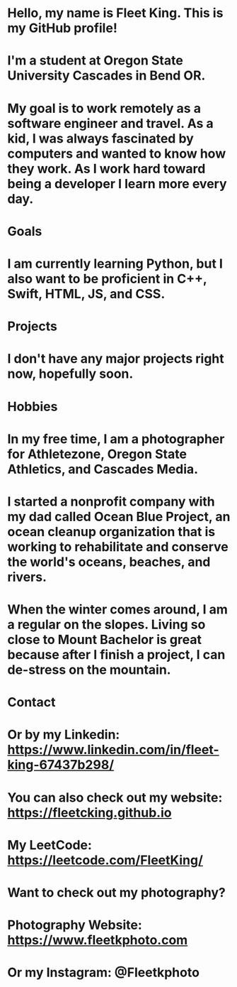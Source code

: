 # Hello, my name is Fleet King. This is my GitHub profile!
# I'm a student at Oregon State University Cascades in Bend OR. 
# My goal is to work remotely as a software engineer and travel. As a kid, I was always fascinated by computers and wanted to know how they work. As I work hard toward being a developer I learn more every day.

# Goals
# I am currently learning Python, but I also want to be proficient in C++, Swift, HTML, JS, and CSS. 

# Projects
# I don't have any major projects right now, hopefully soon. 

# Hobbies
# In my free time, I am a photographer for Athletezone, Oregon State Athletics, and Cascades Media. 

# I started a nonprofit company with my dad called Ocean Blue Project, an ocean cleanup organization that is working to rehabilitate and conserve the world's oceans, beaches, and rivers.

# When the winter comes around, I am a regular on the slopes. Living so close to Mount Bachelor is great because after I finish a project, I can de-stress on the mountain. 

# Contact 
# Or by my Linkedin: https://www.linkedin.com/in/fleet-king-67437b298/
# You can also check out my website: https://fleetcking.github.io
# My LeetCode: https://leetcode.com/FleetKing/

# Want to check out my photography? 
# Photography Website: https://www.fleetkphoto.com
# Or my Instagram: @Fleetkphoto



